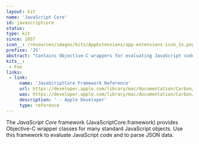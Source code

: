 ```yaml
---
layout: kit
name: 'JavaScript Core'
id: javascriptcore
status:
type: kit
since: iOS7
icon__: /resources/images/kits/AppExtensions/app-extensions-icon_2x.png
prefixe: 'JS'
abstract: "Contains Objective-C wrappers for evaluating JavaScript code and parsing JSON."
kits__:
 - Foo
links:
 - link:
     name: 'JavaScriptCore Framework Reference'
     url: https://developer.apple.com/library/mac/documentation/Carbon/Reference/WebKit_JavaScriptCore_Ref/index.html
     was: https://developer.apple.com/library/mac/documentation/Carbon/Reference/WebKit_JavaScriptCore_Ref/_index.html
     description: ' - Apple Developer'
     type: reference
---
```


The *JavaScript Core* framework (JavaScriptCore.framework) provides Objective-C wrapper classes for many standard JavaScript objects. Use this framework to evaluate JavaScript code and to parse JSON data.
